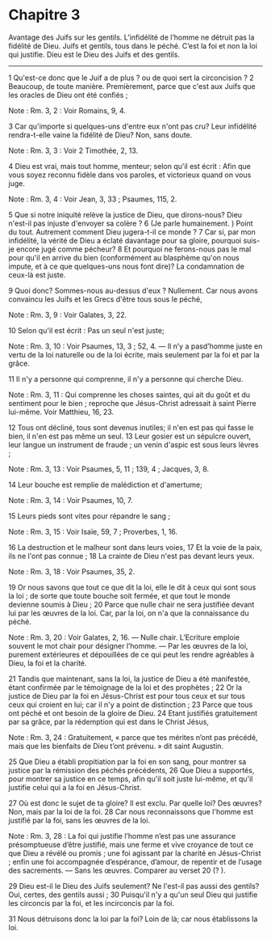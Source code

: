 # Chapitre 3

Avantage des Juifs sur les gentils.
L’infidélité de l’homme ne détruit pas la fidélité de Dieu.
Juifs et gentils, tous dans le péché.
C’est la foi et non la loi qui justifie.
Dieu est le Dieu des Juifs et des gentils.

***

1 Qu'est-ce donc que le Juif a de plus ? ou de quoi sert la circoncision ? 2 Beaucoup, de toute manière. Premièrement, parce que c'est aux Juifs que les oracles de Dieu ont été confiés ;

<span class="bible-note">Note : </span> Rm. 3, 2 : Voir Romains, 9, 4.

3 Car qu'importe si quelques-uns d'entre eux n'ont pas cru? Leur infidélité rendra-t-elle vaine la fidélité de Dieu? Non, sans doute.

<span class="bible-note">Note : </span> Rm. 3, 3 : Voir 2 Timothée, 2, 13.

4 Dieu est vrai, mais tout homme, menteur; selon qu'il est écrit : Afin que vous soyez reconnu fidèle dans vos paroles, et victorieux quand on vous juge.

<span class="bible-note">Note : </span> Rm. 3, 4 : Voir Jean, 3, 33 ; Psaumes, 115, 2.

5 Que si notre iniquité relève la justice de Dieu, que dirons-nous? Dieu n'est-il pas injuste d'envoyer sa colère ? 6 (Je parle humainement. ) Point du tout. Autrement comment Dieu jugera-t-il ce monde ? 7 Car si, par mon infidélité, la vérité de Dieu a éclaté davantage pour sa gloire, pourquoi suis-je encore jugé comme pécheur? 8 Et pourquoi ne ferons-nous pas le mal pour qu'il en arrive du bien (conformément au blasphème qu'on nous impute, et à ce que quelques-uns nous font dire)? La condamnation de ceux-là est juste.


9 Quoi donc? Sommes-nous au-dessus d'eux ? Nullement. Car nous avons convaincu les Juifs et les Grecs d'être tous sous le péché,

<span class="bible-note">Note : </span> Rm. 3, 9 : Voir Galates, 3, 22.

10 Selon qu'il est écrit : Pas un seul n'est juste;

<span class="bible-note">Note : </span> Rm. 3, 10 : Voir Psaumes, 13, 3 ; 52, 4. ― Il n’y a pasd’homme juste en vertu de la loi naturelle ou de la loi écrite, mais seulement par la foi et par la grâce.

11 Il n'y a personne qui comprenne, il n'y a personne qui cherche Dieu.

<span class="bible-note">Note : </span> Rm. 3, 11 : Qui comprenne les choses saintes, qui ait du goût et du sentiment pour le bien ; reproche que Jésus-Christ adressait à saint Pierre lui-même. Voir Matthieu, 16, 23.

12 Tous ont décliné, tous sont devenus inutiles; il n'en est pas qui fasse le bien, il n'en est pas même un seul. 13 Leur gosier est un sépulcre ouvert, leur langue un instrument de fraude ; un venin d'aspic est sous leurs lèvres ;

<span class="bible-note">Note : </span> Rm. 3, 13 : Voir Psaumes, 5, 11 ; 139, 4 ; Jacques, 3, 8.

14 Leur bouche est remplie de malédiction et d'amertume;

<span class="bible-note">Note : </span> Rm. 3, 14 : Voir Psaumes, 10, 7.

15 Leurs pieds sont vites pour répandre le sang ;

<span class="bible-note">Note : </span> Rm. 3, 15 : Voir Isaïe, 59, 7 ; Proverbes, 1, 16.

16 La destruction et le malheur sont dans leurs voies, 17 Et la voie de la paix, ils ne l'ont pas connue ; 18 La crainte de Dieu n'est pas devant leurs yeux.

<span class="bible-note">Note : </span> Rm. 3, 18 : Voir Psaumes, 35, 2.


19 Or nous savons que tout ce que dit la loi, elle le dit à ceux qui sont sous la loi ; de sorte que toute bouche soit fermée, et que tout le monde devienne soumis à Dieu ; 20 Parce que nulle chair ne sera justifiée devant lui par les œuvres de la loi. Car, par la loi, on n'a que la connaissance du péché.

<span class="bible-note">Note : </span> Rm. 3, 20 : Voir Galates, 2, 16. ― Nulle chair. L’Ecriture emploie souvent le mot chair pour désigner l’homme. ― Par les œuvres de la loi, purement extérieures et dépouillées de ce qui peut les rendre agréables à Dieu, la foi et la charité.


21 Tandis que maintenant, sans la loi, la justice de Dieu a été manifestée, étant confirmée par le témoignage de la loi et des prophètes ; 22 Or la justice de Dieu par la foi en Jésus-Christ est pour tous ceux et sur tous ceux qui croient en lui; car il n'y a point de distinction ; 23 Parce que tous ont péché et ont besoin de la gloire de Dieu. 24 Etant justifiés gratuitement par sa grâce, par la rédemption qui est dans le Christ Jésus,

<span class="bible-note">Note : </span> Rm. 3, 24 : Gratuitement, « parce que tes mérites n’ont pas précédé, mais que les bienfaits de Dieu t’ont prévenu. » dit saint Augustin.

25 Que Dieu a établi propitiation par la foi en son sang, pour montrer sa justice par la rémission des péchés précédents, 26 Que Dieu a supportés, pour montrer sa justice en ce temps, afin qu'il soit juste lui-même, et qu'il justifie celui qui a la foi en Jésus-Christ.


27 Où est donc le sujet de ta gloire? Il est exclu. Par quelle loi? Des œuvres? Non, mais par la loi de la foi. 28 Car nous reconnaissons que l'homme est justifié par la foi, sans les œuvres de la loi.

<span class="bible-note">Note : </span> Rm. 3, 28 : La foi qui justifie l’homme n’est pas une assurance présomptueuse d’être justifié, mais une ferme et vive croyance de tout ce que Dieu a révélé ou promis ; une foi agissant par la charité en Jésus-Christ ; enfin une foi accompagnée d’espérance, d’amour, de repentir et de l’usage des sacrements. ― Sans les œuvres. Comparer au verset 20 (? ).

29 Dieu est-il le Dieu des Juifs seulement? Ne l'est-il pas aussi des gentils? Oui, certes, des gentils aussi ; 30 Puisqu'il n'y a qu'un seul Dieu qui justifie les circoncis par la foi, et les incirconcis par la foi.


31 Nous détruisons donc la loi par la foi? Loin de là; car nous établissons la loi.

